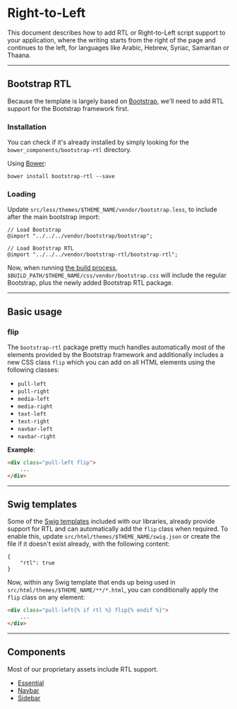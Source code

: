 # Right-to-Left

This document describes how to add RTL or Right-to-Left script support to your application, where the writing starts from the right of the page and continues to the left, for languages like Arabic, Hebrew, Syriac, Samaritan or Thaana.

---

## Bootstrap RTL

Because the template is largely based on [Bootstrap](http://getbootstrap.com), we'll need to add RTL support for the Bootstrap framework first.

### Installation

You can check if it's already installed by simply looking for the `bower_components/bootstrap-rtl` directory.

Using [Bower](/code/bower/index.html):

	bower install bootstrap-rtl --save
	
### Loading
	
Update `src/less/themes/$THEME_NAME/vendor/bootstrap.less`, to include after the main bootstrap import:

	// Load Bootstrap
	@import "../../../vendor/bootstrap/bootstrap";

	// Load Bootstrap RTL
	@import "../../../vendor/bootstrap-rtl/bootstrap-rtl";
	
Now, when running [the build process](/workflow/gulp/index.html), `$BUILD_PATH/$THEME_NAME/css/vendor/bootstrap.css` will include the regular Bootstrap, plus the newly added Bootstrap RTL package.

---

## Basic usage

### flip

The `bootstrap-rtl` package pretty much handles automatically most of the elements provided by the Bootstrap framework and additionally includes a new CSS class `flip` which you can add on all HTML elements using the following classes:

- `pull-left`
- `pull-right`
- `media-left`
- `media-right`
- `text-left`
- `text-right`
- `navbar-left`
- `navbar-right`

**Example**:

```html
<div class="pull-left flip">
	...
</div>
```

---

## Swig templates

Some of the [Swig templates](/code/swig/index.html) included with our libraries, already provide support for RTL and can automatically add the `flip` class when required. To enable this, update `src/html/themes/$THEME_NAME/swig.json` or create the file if it doesn't exist already, with the following content:

	{
		"rtl": true
	}
	
Now, within any Swig template that ends up being used in `src/html/themes/$THEME_NAME/**/*.html`, you can conditionally apply the `flip` class on any element:

```html
<div class="pull-left{% if rtl %} flip{% endif %}">
	...
</div>
```

---

## Components

Most of our proprietary assets include RTL support.

- [Essential](/reference/essential/index.html#rtl-support)
- [Navbar](/reference/navbar/index.html#rtl-support)
- [Sidebar](/reference/sidebar/index.html#rtl-support)